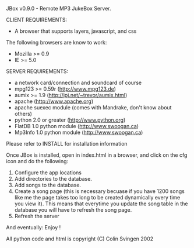 JBox v0.9.0 - Remote MP3 JukeBox Server.

CLIENT REQUIREMENTS:

- A browser that supports layers, javascript, and css

The following browsers are know to work:

- Mozilla >= 0.9
- IE >= 5.0

SERVER REQUIREMENTS:

- a network card/connection and soundcard of course
- mpg123 >= 0.59r (http://www.mpg123.de)
- aumix >= 1.9 (http://jpj.net/~trevor/aumix.html)
- apache (http://www.apache.org)
- apache suexec module (comes with Mandrake, don't know about others)
- python 2.0 or greater (http://www.python.org)
- FlatDB 1.0 python module (http://www.swoogan.ca)
- Mp3Info 1.0 python module (http://www.swoogan.ca)


Please refer to INSTALL for installation information

Once JBox is installed, open in index.html in a browser, and click on the cfg icon and do the following:

1. Configure the app locations
2. Add directories to the database.
3. Add songs to the database.
4. Create a song page (this is necessary becuase if you have 1200 songs like me the page takes too long to be created dynamically every time you view it). This means that everytime you update the song table in the database you will have to refresh the song page.
5. Refresh the server

And eventually:
Enjoy !

All python code and html is copyright (C) Colin Svingen 2002

